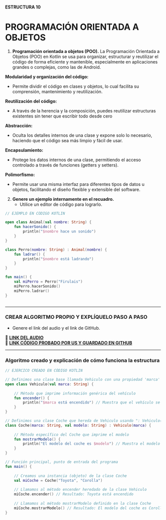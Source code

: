 #### ESTRUCTURA 10
# PROGRAMACIÓN ORIENTADA A OBJETOS

1. **Programación orientada a objetos (POO).**
La Programación Orientada a Objetos (POO) en Kotlin se usa para organizar, estructurar y reutilizar el código de forma eficiente y mantenible, especialmente en aplicaciones grandes o complejas, como las de Android. 

**Modularidad y organización del código:**
- Permite dividir el código en clases y objetos, lo cual facilita su comprensión, mantenimiento y reutilización.

**Reutilización del código:**
- A través de la herencia y la composición, puedes reutilizar estructuras existentes sin tener que escribir todo desde cero

**Abstracción:**
- Oculta los detalles internos de una clase y expone solo lo necesario, haciendo que el código sea más limpio y fácil de usar.

**Encapsulamiento:**
- Protege los datos internos de una clase, permitiendo el acceso controlado a través de funciones (getters y setters).

**Polimorfismo:**
- Permite usar una misma interfaz para diferentes tipos de datos u objetos, facilitando el diseño flexible y extensible del software.

2. **Genere un ejemplo internamente en el recuadro.**  
   - Utilice un editor de código para lograrlo.  

```kotlin
// EJEMPLO EN CÓDIGO KOTLIN

open class Animal(val nombre: String) {
    fun hacerSonido() {
        println("$nombre hace un sonido")
    }
}

class Perro(nombre: String) : Animal(nombre) {
    fun ladrar() {
        println("$nombre está ladrando")
    }
}

fun main() {
    val miPerro = Perro("Firulais")
    miPerro.hacerSonido()
    miPerro.ladrar()
}



```

---

### CREAR ALGORITMO PROPIO Y EXPLÍQUELO PASO A PASO  
- Genere el link del audio y el link de GitHub.  

🔗 **[LINK DEL AUDIO](https://github.com/Beltran18/Kotlin/blob/beb2dc12fb0ebcc7ef5fa44f7ba7ed77a11bd0b3/tarjeta1/audio-tarjeta1.ogg)**  
🔗 **[LINK CÓDIGO PROBADO POR US Y GUARDADO EN GITHUB](https://github.com/Beltran18/Kotlin/blob/4786c503181391eb065b9ea962e2a517275d4359/tarjeta1/img-tarjeta10.jpg)**  

---

### Algoritmo creado y explicación de cómo funciona la estructura  

```kotlin
// EJERCICO CREADO EN CÓDIGO KOTLIN

// Definimos una clase base llamada Vehiculo con una propiedad 'marca'
open class Vehiculo(val marca: String) {
    
    // Método que imprime información genérica del vehículo
    fun encender() {
        println("$marca está encendido") // Muestra que el vehículo se ha encendido
    }
}

// Definimos una clase Coche que hereda de Vehiculo usando ": Vehiculo()"
class Coche(marca: String, val modelo: String) : Vehiculo(marca) {
    
    // Método específico del Coche que imprime el modelo
    fun mostrarModelo() {
        println("El modelo del coche es $modelo") // Muestra el modelo del coche
    }
}

// Función principal, punto de entrada del programa
fun main() {
    
    // Creamos una instancia (objeto) de la clase Coche
    val miCoche = Coche("Toyota", "Corolla")
    
    // Llamamos al método encender heredado de la clase Vehiculo
    miCoche.encender() // Resultado: Toyota está encendido
    
    // Llamamos al método mostrarModelo definido en la clase Coche
    miCoche.mostrarModelo() // Resultado: El modelo del coche es Corolla
}



```

